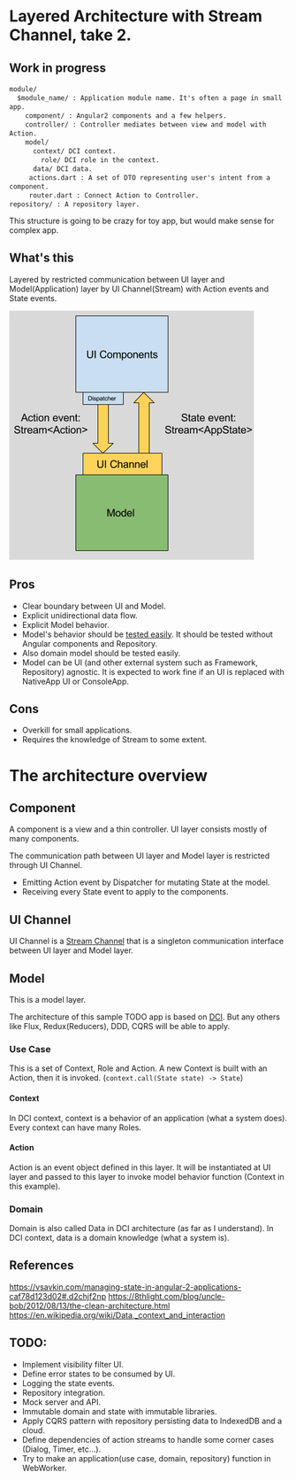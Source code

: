 # Layered Architecture with Stream Channel, take 2.   

## Work in progress

    module/
      $module_name/ : Application module name. It's often a page in small app.
        component/ : Angular2 components and a few helpers.
        controller/ : Controller mediates between view and model with Action. 
        model/
          context/ DCI context.
            role/ DCI role in the context.
          data/ DCI data.
         actions.dart : A set of DTO representing user's intent from a component. 
         router.dart : Connect Action to Controller.
    repository/ : A repository layer.

This structure is going to be crazy for toy app, but would make sense for complex app.


## What's this

Layered by restricted communication between UI layer and
Model(Application) layer by UI Channel(Stream) with Action events and State events.

<img src="doc/ui_channel.png"> 


## Pros

- Clear boundary between UI and Model.
- Explicit unidirectional data flow.
- Explicit Model behavior.
- Model's behavior should be [tested easily](test/model_test.dart). It should be tested without Angular components and Repository.
- Also domain model should be tested easily.
- Model can be UI (and other external system such as Framework, Repository) agnostic. It is expected to work fine if an UI is replaced with NativeApp UI or ConsoleApp.

## Cons

- Overkill for small applications.
- Requires the knowledge of Stream to some extent.


The architecture overview
=========================

## Component

A component is a view and a thin controller. UI layer consists mostly of many components. 

The communication path between UI layer and Model layer is restricted through UI Channel.

* Emitting Action event by Dispatcher for mutating State at the model.
* Receiving every State event to apply to the components.

## UI Channel

UI Channel is a [Stream Channel](https://github.com/dart-lang/stream_channel) that is a singleton communication interface between UI layer and Model layer.

## Model

This is a model layer.

The architecture of this sample TODO app is based on [DCI](https://en.wikipedia.org/wiki/Data,_context_and_interaction). But any others like Flux, Redux(Reducers), DDD, CQRS will be able to apply. 

### Use Case

This is a set of Context, Role and Action.
A new Context is built with an Action, then it is invoked. (`context.call(State state) -> State`)

#### Context

In DCI context, context is a behavior of an application (what a system does).
Every context can have many Roles.

#### Action

Action is an event object defined in this layer. It will be instantiated at UI layer and passed to this layer to invoke model behavior function (Context in this example).  

### Domain

Domain is also called Data in DCI architecture (as far as I understand).
In DCI context, data is a domain knowledge (what a system is).



## References

https://vsavkin.com/managing-state-in-angular-2-applications-caf78d123d02#.d2chjf2np
https://8thlight.com/blog/uncle-bob/2012/08/13/the-clean-architecture.html
https://en.wikipedia.org/wiki/Data,_context_and_interaction


## TODO:

- Implement visibility filter UI.
- Define error states to be consumed by UI.
- Logging the state events.
- Repository integration.
- Mock server and API.
- Immutable domain and state with immutable libraries.
- Apply CQRS pattern with repository persisting data to IndexedDB and a cloud.
- Define dependencies of action streams to handle some corner cases (Dialog, Timer, etc...).
- Try to make an application(use case, domain, repository) function in WebWorker.